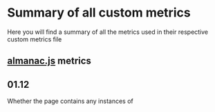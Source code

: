 # Summary of all custom metrics

Here you will find a summary of all the metrics used in their respective custom metrics file

## [almanac.js](https://github.com/HTTPArchive/custom-metrics/blob/main/dist/almanac.js) metrics

## 01.12
Whether the page contains any instances of <script type=module>.

`1` if true, `0` if false

## 01.13
Whether the page contains any instances of  <script nomodule>

`1` if true, `0` if false

## link-nodes
A JSON array of <link> nodes used in the <head> element.

Example response:

```json
{
  "total": 28,
  "nodes": [
    {
      "tagName": "link",
      "rel": "stylesheet",
      "href": "/static/css/normalize.css?v=112272e51c80ffe5bd01becd2ce7d656"
    },
    {
      "tagName": "link",
      "rel": "preload",
      "href": "/static/css/normalize.css?v=112272e51c80ffe5bd01becd2ce7d656",
      "as": "style"
    },
    ...
  ],
  "attribute_usage_count": {
    "rel": 28,
    "href": 28,
    "as": 8,
    "type": 5,
    "crossorigin": 5,
    "hreflang": 14
  }
}
```

## priority-hints
A JSON array of prioritized nodes and their key/value attributes. Checks for the `importance` attribute in `<link>` `<img>` `<script>` or `<iframe>`.

Example response:

```json
{
  "total": 28,
  "nodes": [
    {
      "tagName": "link",
      "rel": "...",
      "href": "...",
      "importance": "low",
    },
    {
      "tagName": "img",
      "href": "...",
      "importance": "low",
    },
    ...
  ],
  "attribute_usage_count": {
    "rel": 28,
    "href": 28,
    "as": 8,
    "type": 5,
    "importance": 32
  }
}
```

## meta-nodes
A JSON array of `<meta>` nodes within the `<head>` element.

Example response:

```json
"meta-nodes": {
  "total": 16,
  "nodes": [
    {
      "tagName": "meta",
      "charset": "UTF-8"
    },
    {
      "tagName": "meta",
      "name": "viewport",
      "content": "width=device-width, initial-scale=1"
    },
    {
      "tagName": "meta",
      "name": "description",
      "content": "The Web Almanac is an annual state of the web report combining the expertise of the web community with the data and trends of the HTTP Archive."
    },
    ...
  ],
  "attribute_usage_count": {
    "charset": 1,
    "name": 8,
    "content": 15,
    "property": 7
  }
}
```

## 10.5

*DEPRECATED*. [See wpt_bodies.js](https://github.com/HTTPArchive/custom-metrics/blob/main/dist/wpt_bodies.js)

Extracts schema.org elements and finds all @context and @type usage.

Example response:

```json
[
  "WebPage",
  "ImageObject",
  "Organization",
  "Person",
  "schema.org/Article",
  "ListItem",
  "schema.org/BreadcrumbList"
]
```

## seo-anchor-elements

*DEPRECATED*. [See wpt_bodies.js](https://github.com/HTTPArchive/custom-metrics/blob/main/dist/wpt_bodies.js)

Finds the total number of internal, external and hash links.

We also count `earlyHash` and `navigateHash`. If a hash link is found within the first three `<a>` elements, we also count it as a `earlyHash`. This is primarily used to discover skip links. Otherwise the has link is counted as a `navigateHash`

Example response:

```json
{
  "internal": 108,
  "external": 12,
  "hash": 1,
  "navigateHash": 0,
  "earlyHash": 1
}
```

## seo-titles

Counts the total number of `h1`, `h2`, `h3` and `h4` elements. And the total number of words used in each (split by a space). If none exist, the value for both `titleWords` and `titleElements` is `-1`

Example response:

```json
{
  "titleWords": 15,
  "titleElements": 6
}
```

## seo-words
Counts the total number of textual elements, and words are on the page. All `script` and and `style` elements are excluded. If an element is found to contain under 3 words, it is skipped over as well.

Example response:

```json
{
  "wordsCount": 391,
  "wordElements": 36
}
```

## input_elements
Captures all the `<input>` and `<select>` elements on the page.

Example response:

```json
{
  "total": 6,
  "nodes": [
    {
      "tagName": "select",
      "id": "table-of-contents-switcher-mobile"
    },
    {
      "tagName": "select",
      "id": "year-switcher-mobile"
    },
    {
      "tagName": "select",
      "id": "language-switcher-mobile"
    },
    {
      "tagName": "select",
      "id": "table-of-contents-switcher-mobile-footer"
    },
    {
      "tagName": "select",
      "id": "year-switcher-mobile-footer"
    },
    {
      "tagName": "select",
      "id": "language-switcher-mobile-footer"
    }
  ],
  "attribute_usage_count": {
    "id": 6,
    "data-label": 2
  }
}
```

## link_protocols_used

Lists all of the different protocols used in `<a href>` elements, along with their frequency

Example response:

```json
{
  "https": 2,
  "http": 1,
  "tel": 1,
  "javascript": 1
}
```

## 06.47
Detects if the first child of `<head>` is a Google Fonts `<link>`. `1` if true, `0` if false.

## 08.39
Counts the number of `<link>` and `<script>` elements using the subresource integrity attribute.

Example response:

```json
{
  "link": 3,
  "script": 0
}
```

## 09.27
A JSON array of nodes with a tabindex and their key/value attributes.

To save space, only the `tagName` and `tabindex` are reported for each node. `attribute_usage_count` can be used to see how many times each attribute was used.

Example response:

```json
{
  "total": 150,
  "nodes": [
    {
      "tagName": "a",
      "tabindex": "0"
    },
    {
      "tagName": "a",
      "tabindex": "0"
    },
    {
      "tagName": "select",
      "tabindex": "0"
    },
    {
      "tagName": "a",
      "tabindex": "-1"
    },
    ...
  ],
  "attribute_usage_count": {
    "id": 13,
    "tabindex": 150,
    "class": 148,
    "aria-describedby": 2,
    "data-nav-digest": 1,
    "data-nav-selected": 1,
    "name": 2,
    "style": 5,
    "title": 43,
    "type": 2,
    "value": 2,
    "autocomplete": 1,
    "placeholder": 1,
    "dir": 1,
    "aria-label": 21,
    "href": 50,
    "data-nav-ref": 1,
    "data-nav-role": 1,
    "data-ux-jq-mouseenter": 3,
    "data-csa-c-type": 31,
    "data-csa-c-slot-id": 31,
    "data-csa-c-content-id": 30,
    "data-csa-c-id": 31,
    "aria-disabled": 4,
    "aria-hidden": 15,
    "data-elementid": 2,
    "playsinline": 1,
    "role": 90,
    "lang": 1,
    "aria-valuenow": 2,
    "aria-valuemin": 2,
    "aria-valuemax": 2,
    "aria-live": 1,
    "aria-valuetext": 1,
    "aria-checked": 1,
    "data-testid": 1,
    "data-id": 83
  }
}
```

## icon_only_clickables

Counts the number of `<a>` or `<button>` elements only containing an icon. Clickables containing 1-char text are also assumed to be icons.

The response is an integer of how many were on the site. `0` if none.

## amp-plugin

A string containing the entire `content` property of the meta elements matching `<meta name="generator" content="AMP Plugin...">`. If this `<meta>` tag was not detected, this value is `null`

## inline_svg_stats
The total number of `<svg>`'s used, their combined content length, and all the attributes used on the `<svg>` elements (not any of their child elements).

Example response:

```json
{
  "total": 1,
  "content_lengths": [
    944
  ],
  "attribute_usage_count": {
    "width": 1,
    "height": 1,
    "viewbox": 1,
    "version": 1,
    "xmlns": 1,
    "xmlns:xlink": 1,
    "data-testid": 1,
    "role": 1,
    "aria-labelledby": 1
  }
}
```

## images

Stats of `<img>`, `<source>` and `<picture>` elements.

*Note:* In `alt_lengths`, -1 is used to represent images with no alt tag at all. Empty alt tags have a value of 0

Example response:

```json
{
  "pictures": {
    "total": 0,
    "nodes": [],
    "attribute_usage_count": {}
  },
  "imgs": {
    "total": 217,
    "nodes": [
      {
        "tagName": "img"
      },
      {
        "tagName": "img"
      },
      {
        "tagName": "img"
      },
      {
        "tagName": "img"
      },
      ...
    ],
    "attribute_usage_count": {
      "src": 216,
      "style": 2,
      "alt": 215,
      "height": 155,
      "width": 6,
      "data-a-hires": 213,
      "class": 194,
      "id": 1,
      "data-bind": 1
    }
  },
  "sources": {
    "total": 0,
    "nodes": [],
    "attribute_usage_count": {}
  },
  "total_with_srcset": 0,
  "total_with_sizes": 0,
  "total_pictures_with_img": 0,
  "sizes_values": [],
  "loading_values": [],
  "alt_lengths": [
    0,
    76,
    139,
    82,
    30,
    45,
    13,
    -1,
    -1,
    0,
    ...
  ]
}
```

## videos

Stats of `<video>` and `<track>` elements.

`total_with_track` contains the total number of `<video>` elements had at least one `<track>` element

Example response:

```json
{
  "total": 1,
  "nodes": [
    {
      "tagName": "video",
      "poster": "https://images-na.ssl-images-amazon.com/.../slate.jpg"
    }
  ],
  "attribute_usage_count": {
    "class": 1,
    "webkit-playsinline": 1,
    "playsinline": 1,
    "poster": 1,
    "src": 1
  },
  "total_with_track": 1,
  "tracks": {
    "total": 0,
    "nodes": [],
    "attribute_usage_count": {}
  }
}
```

## iframes

Stats about `<iframe>` elements

Example response:

```json
{
  "iframes": {
    "total": 1,
    "nodes": [
      {
        "tagName": "iframe",
        "id": "DAsis",
        "src": "//s.amazon-adsystem.com/...",
        "width": "1",
        "height": "1",
        "frameborder": "0",
        "marginwidth": "0",
        "marginheight": "0",
        "scrolling": "no",
        "o46fdkdxl": ""
      }
    ],
    "attribute_usage_count": {
      "id": 1,
      "src": 1,
      "width": 1,
      "height": 1,
      "frameborder": 1,
      "marginwidth": 1,
      "marginheight": 1,
      "scrolling": 1,
      "o46fdkdxl": 1
    }
  }
}
```

## scripts

Stats about `<script>` elements.

Example response:

```json
{
  "total": 8,
  "nodes": [
    {
      "tagName": "script",
      "type": "application/ld+json"
    },
    {
      "tagName": "script",
      "type": "application/ld+json"
    },
    {
      "tagName": "script",
      "nonce": ""
    },
    {
      "tagName": "script",
      "async": "",
      "src": "/static/js/almanac.js?v=a048e74d864cb071cf57bbec86f4cfdc"
    },
    {
      "tagName": "script",
      "defer": "",
      "src": "/static/js/send-web-vitals.js?v=f176ee2628e8a2a549a6f5f3e122ee22"
    },
    ...
  ],
  "attribute_usage_count": {
    "type": 2,
    "nonce": 2,
    "async": 2,
    "src": 4,
    "defer": 2
  }
}
```

## nodes_using_role

The total number of nodes using the `role` attribute, and how often each value of `role` was used

Example response:

```json
{
  "total": 269,
  "usage_and_count": {
    "navigation": 2,
    "search": 1,
    "button": 87,
    "main": 1,
    "list": 8,
    "listitem": 140,
    "presentation": 18,
    "region": 1,
    "slider": 2,
    "menu": 3,
    "menuitemradio": 1,
    "dialog": 1,
    "document": 1,
    "image": 1,
    "tooltip": 1,
    "complementary": 1
  }
}
```

## headings_order

What order the headings levels are on the page. Can be used to determine if there were heading levels skipped

Example response:

```json
[
  1,
  2,
  2,
  3,
  2,
  2
]
```

## shortcuts_stats

What `accesskey` or `aria-keyshortcuts` values are used.

Example response:

```json
{
  "total_with_aria_shortcut": 2,
  "total_with_accesskey": 1,
  "aria_shortcut_values": ["Alt+Shift+M", "Alt+Shift+B"],
  "accesskey_values": ["s"]
}
```

## attributes_used_on_elements

The attributes used across the entire page, and how many times each was used.

Example response:

```json
{
  "lang": 51,
  "charset": 1,
  "name": 8,
  "content": 15,
  "rel": 30,
  "href": 150,
  "as": 9,
  "type": 14,
  "crossorigin": 5,
  "property": 7,
  "hreflang": 15,
  "class": 171,
  "xmlns": 1,
  "width": 15,
  "height": 15,
  "display": 1,
  "id": 41,
  "viewBox": 9,
  "d": 9,
  "fill": 11,
  "fill-rule": 1,
  "clip-rule": 1,
  "cx": 2,
  "cy": 2,
  "r": 1,
  "stroke-width": 3,
  "stroke-miterlimit": 3,
  "stroke": 3,
  "rx": 1,
  "ry": 1,
  "aria-label": 10,
  "aria-expanded": 7,
  "data-event": 4,
  "data-label": 4,
  "aria-labelledby": 10,
  "data-open-text": 1,
  "data-close-text": 1,
  "for": 6,
  "selected": 6,
  "disabled": 4,
  "value": 88,
  "aria-hidden": 3,
  "role": 9,
  "xmlns:xlink": 9,
  "xlink:href": 9,
  "nonce": 2,
  "x": 1,
  "y": 1,
  "src": 9,
  "alt": 5,
  "loading": 4,
  "async": 2,
  "defer": 2
}
```

## body_node

The attributes used on the `<body>` node.

*Note: `tagName` is not an attribute used on the element, but what type of node the element is*

Example response:

```json
{
  "tagName": "body",
  "class": "year-2020"
}
```

## html_node

The attributes used on the `<html>` node.

*Note: `tagName` is not an attribute used on the element, but what type of node the element is*

Example response:

```json
{
  "tagName": "html",
  "lang": "en-us",
  "class": "...",
  "data-useragent": "...",
  "data-platform": "..."
}
```

## document_title

The `<title>` tag value and its length

Example response:

```json
{
  "value": "The 2020 Web Almanac",
  "length": 20
}
```

## length_of_h1s

An array containing the length of every `<h1>` on the page

Example response:

```json
[5, 12, 11]
```

## content_visibility

Detects elements using the `content-visibility` CSS property for performance optimization analysis. Returns information about elements that have content-visibility set to values other than 'visible' (such as 'auto', 'hidden', or 'skip').

Example response:

```json
{
  "total": 15,
  "elements": [
    {
      "tagName": "div",
      "contentVisibility": "auto",
      "className": "lazy-section",
      "id": "section-1"
    },
    {
      "tagName": "section",
      "contentVisibility": "hidden",
      "className": "hidden-content",
      "id": ""
    }
  ],
  "values": {
    "auto": 12,
    "hidden": 3
  }
}
```

## [Images.js](https://github.com/HTTPArchive/custom-metrics/blob/main/dist/Images.js) metrics

A JSON array of `<img>` elements on the page.

Sample response:

```json
{
  "url": "https://placekitten.com/401/401",
  "width": 401,
  "height": 401,
  "naturalWidth": 401,
  "naturalHeight": 401,
  "loading": "lazy",
  "inViewport": true
}
```
